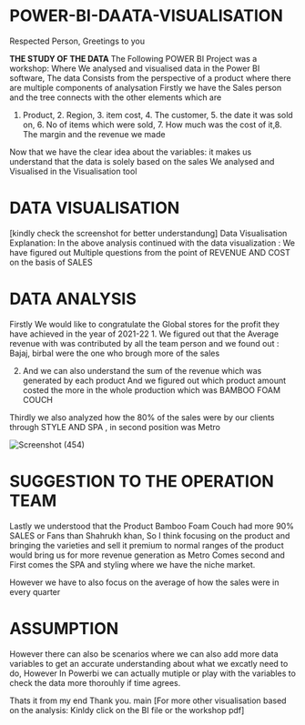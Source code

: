 # POWER-BI-DAATA-VISUALISATION
Respected Person, Greetings to you 

<h><B> THE STUDY OF THE DATA </B></H>
The Following POWER BI Project was a workshop: Where We analysed and visualised data in the Power BI software, The data Consists from the perspective of a product where there are multiple components of analysation
Firstly we have the Sales person and the tree connects with the other elements which are 
1. Product, 2. Region, 3. item cost, 4. The customer, 5. the date it was sold on, 6. No of items which were sold, 7. How much was the cost of it,8. The margin and the revenue we made

Now that we have the clear idea about the variables: it makes us understand that the data is solely based on the sales
We analysed and Visualised in the Visualisation tool

<h1><B> DATA VISUALISATION </B></H1>
[kindly check the screenshot for better understandung] Data Visualisation Explanation: 
In the above analysis continued with the data visualization :
We have figured out Multiple questions from the point of REVENUE AND COST on the basis of SALES 

<h1><B> DATA ANALYSIS </B></H1>
Firstly We would like to congratulate the Global stores for the profit they have achieved in the year of 2021-22
1. We figured out that the Average revenue with was contributed by all the team person and we found out : Bajaj, birbal were the one who brough more of the sales 

2. And we can also understand the sum of the revenue which was generated by each product And we figured out which product amount costed the more in the whole production which was BAMBOO FOAM COUCH

Thirdly we also analyzed how the 80% of the sales were by our clients through STYLE AND SPA , in second position was Metro 

![Screenshot (454)](https://github.com/user-attachments/assets/651159e9-9b65-420c-8573-6e0b9e4508f3)


<h1><B> SUGGESTION  TO THE OPERATION TEAM </B></H1>
Lastly we understood that the Product Bamboo Foam Couch had more 90% SALES or Fans than Shahrukh khan, So I think focusing on the product and bringing the varieties and sell it premium to normal ranges of the product would bring us for more revenue generation as  Metro Comes second and First comes the SPA and styling where we have the niche market.

However we have to also focus on the average  of how the sales were in every quarter 

<h1><B> ASSUMPTION </B></H1>
However there can also be scenarios where we can also add more data variables to get an accurate understanding about what we excatly need to do, However In Powerbi we can actually mutiple or play with the variables to check the data more thorouhly if time agrees.

Thats it from my end
Thank you.
main [For more other visualisation based on the analysis: Kinldy click on the BI file or the workshop pdf]
